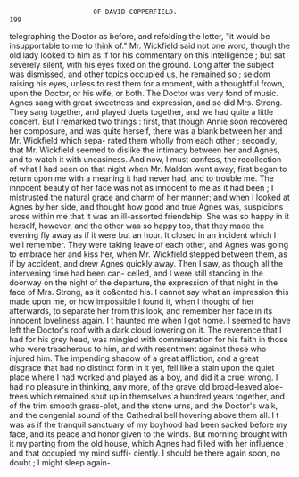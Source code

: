                          OF DAVID COPPERFIELD.                           199
 telegraphing the Doctor as before, and refolding the letter, "it would be
insupportable to me to think of."
    Mr. Wickfield said not one word, though the old lady looked to him as
if for his commentary on this intelligence ; but sat severely silent, with his
 eyes fixed on the ground. Long after the subject was dismissed, and
 other topics occupied us, he remained so ; seldom raising his eyes, unless
to rest them for a moment, with a thoughtful frown, upon the Doctor, or
his wife, or both.
    The Doctor was very fond of music. Agnes sang with great sweetness
 and expression, and so did Mrs. Strong. They sang together, and played
 duets together, and we had quite a little concert. But I remarked two
 things : first, that though Annie soon recovered her composure, and was
 quite herself, there was a blank between her and Mr. Wickfield which sepa-
rated them wholly from each other ; secondly, that Mr. Wickfield seemed
 to dislike the intimacy between her and Agnes, and to watch it with
 uneasiness. And now, I must confess, the recollection of what I had seen
 on that night when Mr. Maldon went away, first began to return upon
 me with a meaning it had never had, and to trouble me. The innocent
 beauty of her face was not as innocent to me as it had been ; I mistrusted
 the natural grace and charm of her manner; and when I looked at Agnes
 by her side, and thought how good and true Agnes was, suspicions arose
 within me that it was an ill-assorted friendship.
     She was so happy in it herself, however, and the other was so happy
 too, that they made the evening fly away as if it were but an hour. It
 closed in an incident which I well remember. They were taking leave of
 each other, and Agnes was going to embrace her and kiss her, when Mr.
 Wickfield stepped between them, as if by accident, and drew Agnes quickly
 away. Then I saw, as though all the intervening time had been can-
  celled, and I were still standing in the doorway on the night of the
 departure, the expression of that night in the face of Mrs. Strong, as it
co&onted his.
    I cannot say what an impression this made upon me, or how impossible
I found it, when I thought of her afterwards, to separate her from this
look, and remember her face in its innocent loveliness again. I t haunted
me when I got home. I seemed to have left the Doctor's roof with a dark
cloud lowering on it. The reverence that I had for his grey head, was
mingled with commiseration for his faith in those who were treacherous
to him, and with resentment against those who injured him. The
 impending shadow of a great affliction, and a great disgrace that had no
distinct form in it yet, fell like a stain upon the quiet place where I had
worked and played as a boy, and did it a cruel wrong. I had no pleasure
in thinking, any more, of the grave old broad-leaved aloe-trees which
remained shut up in themselves a hundred years together, and of the trim
smooth grass-plot, and the stone urns, and the Doctor's walk, and the
congenial sound of the Cathedral bell hovering above them all. I t was as
if the tranquil sanctuary of my boyhood had been sacked before my face,
and its peace and honor given to the winds.
    But morning brought with it my parting from the old house, which
Agnes had filled with her influence ; and that occupied my mind suffi-
ciently. I should be there again soon, no doubt ; I might sleep again-
